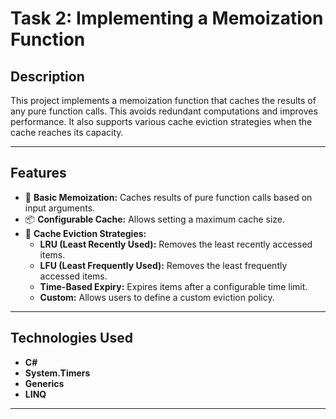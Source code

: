 # Task 2: Implementing a Memoization Function

## Description

This project implements a memoization function that caches the results of any pure function calls. This avoids redundant computations and improves performance. It also supports various cache eviction strategies when the cache reaches its capacity.

---

## Features

- 🔁 **Basic Memoization:** Caches results of pure function calls based on input arguments.
- 📦 **Configurable Cache:** Allows setting a maximum cache size.
- 🧹 **Cache Eviction Strategies:**
  - **LRU (Least Recently Used):** Removes the least recently accessed items.
  - **LFU (Least Frequently Used):** Removes the least frequently accessed items.
  - **Time-Based Expiry:** Expires items after a configurable time limit.
  - **Custom:** Allows users to define a custom eviction policy.

---

## Technologies Used

- **C#** 
- **System.Timers** 
- **Generics** 
- **LINQ** 

---
